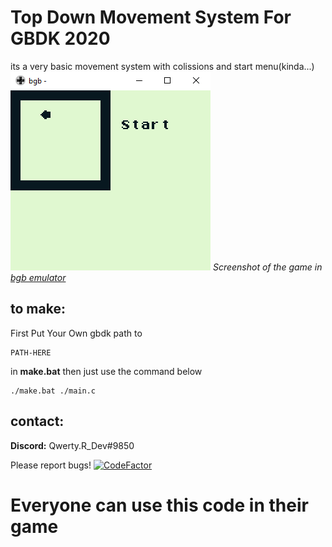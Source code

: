 # Top Down Movement System For GBDK 2020
its a very basic movement system with colissions and start menu(kinda...)
![Screenshot](https://raw.githubusercontent.com/QwertyR0/gbdk-topdownMovement/main/images/screenshot.png)
*Screenshot of the game in [bgb emulator](https://bgb.bircd.org)*

## to make:
First Put Your Own gbdk path to
```
PATH-HERE
```
in **make.bat**
then just use the command below
```
./make.bat ./main.c
```

## contact:
**Discord:** Qwerty.R_Dev#9850

Please report bugs!
[![CodeFactor](https://www.codefactor.io/repository/github/qwertyr0/gbdk-topdownmovement/badge)](https://www.codefactor.io/repository/github/qwertyr0/gbdk-topdownmovement)
# Everyone can use this code in their game
